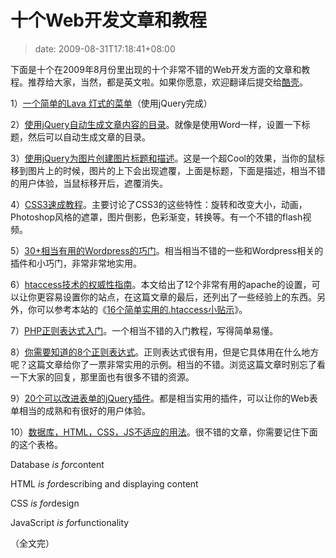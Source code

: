 # 十个Web开发文章和教程
>date: 2009-08-31T17:18:41+08:00


下面是十个在2009年8月份里出现的十个非常不错的Web开发方面的文章和教程。推荐给大家，当然，都是英文啦。如果你愿意，欢迎翻译后提交给[酷壳](https://coolshell.cn)。


1）[一个简单的Lava 灯式的菜单](http://www.queness.com/post/530/simple-lava-lamp-menu-tutorial-with-jquery)（使用jQuery完成）


2）[使用jQuery自动生成文章内容的目录](http://www.jankoatwarpspeed.com/post/2009/08/20/Table-of-contents-using-jQuery.aspx)。就像是使用Word一样，设置一下标题，然后可以自动生成文章的目录。


3）[使用jQuery为图片创建图片标题和描述](http://www.queness.com/post/484/create-a-thumbnail-gallery-with-slick-heading-and-caption-effect-with-jquery)。这是一个超Cool的效果，当你的鼠标移到图片上的时候，图片的上下会出现遮覆，上面是标题，下面是描述，相当不错的用户体验，当鼠标移开后，遮覆消失。



4）[CSS3速成教程](http://net.tutsplus.com/videos/screencasts/a-crash-course-in-advanced-css3-effects/)。主要讨论了CSS3的这些特性：旋转和改变大小，动画，Photoshop风格的遮罩，图片倒影，色彩渐变，转换等。有一个不错的flash视频。


5）[30+相当有用的Wordpress的巧门](http://www.hongkiat.com/blog/30-new-useful-wordpress-tricks-hacks/)。相当相当不错的一些和Wordpress相关的插件和小巧门，非常非常地实用。


6）[htaccess技术的权威性指南](http://www.noupe.com/php/htaccess-techniques.html)。本文给出了12个非常有用的apache的设置，可以让你更容易设置你的站点，在这篇文章的最后，还列出了一些经验上的东西。另外，你可以参考本站的《[16个简单实用的.htaccess小贴示](https://coolshell.cn/articles/1035.html)》。


7）[PHP正则表达式入门](http://www.noupe.com/php/php-regular-expressions.html)。一个相当不错的入门教程，写得简单易懂。


8）[你需要知道的8个正则表达式](http://net.tutsplus.com/tutorials/other/8-regular-expressions-you-should-know/)。正则表达式很有用，但是它具体用在什么地方呢？这篇文章给你了一票非常实用的示例。相当的不错。浏览这篇文章时别忘了看一下大家的回复，那里面也有很多不错的资源。


9）[20个可以改进表单的jQuery插件](http://speckyboy.com/2009/08/26/20-jquery-plugins-and-tutorials-to-enhance-forms/)。都是相当实用的插件，可以让你的Web表单相当的成熟和有很好的用户体验。


10）[数据库，HTML，CSS，JS不适应的用法](https://css-tricks.com/inapproprite-uses/)。很不错的文章，你需要记住下面的这个表格。



Database
*is for*content


HTML
*is for*describing and displaying content


CSS
*is for*design


JavaScript
*is for*functionality

（全文完）


